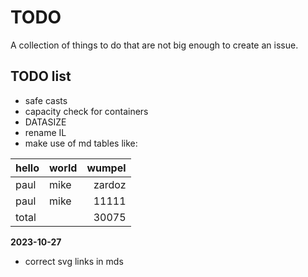# TODO

A collection of things to do that are not big enough to create an issue.

## TODO list

-   safe casts
-   capacity check for containers
-   DATASIZE
-   rename IL
- make use of md tables like:

|hello|world|wumpel| 
|:--|:--|--:|
|paul|mike|zardoz|
|paul|mike|11111|
|total||30075|

**2023-10-27**
-   correct svg links in mds

